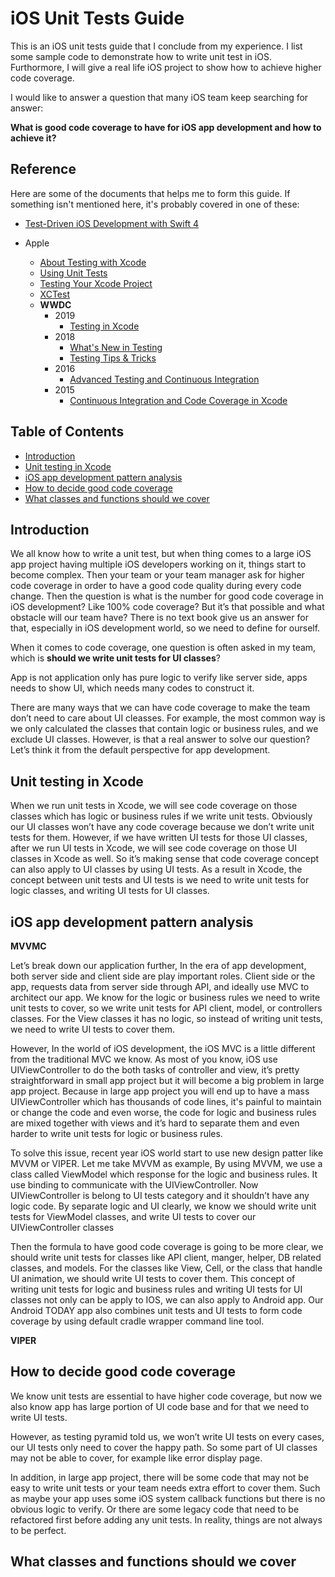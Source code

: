 # iOS Unit Tests Guide

This is an iOS unit tests guide that I conclude from my experience. I list some sample code to demonstrate how to write unit test in iOS. Furthormore, I will give a real life iOS project to show how to achieve higher code coverage.

I would like to answer a question that many iOS team keep searching for answer:

**What is good code coverage to have for iOS app development and how to achieve it?**

## Reference

Here are some of the documents that helps me to form this guide. If something isn't mentioned here, it's probably covered in one of these:

- [Test-Driven iOS Development with Swift 4](https://www.amazon.com/Test-Driven-iOS-Development-Swift-maintainable/dp/1788475704)

- Apple
  - [About Testing with Xcode](https://developer.apple.com/library/archive/documentation/DeveloperTools/Conceptual/testing_with_xcode/chapters/01-introduction.html)
  - [Using Unit Tests](https://developer.apple.com/library/archive/documentation/ToolsLanguages/Conceptual/Xcode_Overview/UnitTesting.html)
  - [Testing Your Xcode Project](https://developer.apple.com/documentation/xcode/testing_your_xcode_project)
  - [XCTest](https://developer.apple.com/documentation/xctest)
  - **WWDC**
    - 2019
      - [Testing in Xcode](https://developer.apple.com/videos/play/wwdc2019/413/)
    - 2018
      - [What's New in Testing](https://developer.apple.com/videos/play/wwdc2018/403)
      - [Testing Tips & Tricks](https://developer.apple.com/videos/play/wwdc2018/417/)
    - 2016
      - [Advanced Testing and Continuous Integration](https://developer.apple.com/videos/play/wwdc2016/409)
    - 2015
      - [Continuous Integration and Code Coverage in Xcode](https://developer.apple.com/videos/play/wwdc2015/410/)

## Table of Contents
- [Introduction](#introduction)
- [Unit testing in Xcode](#unit-testing-in-xcode)
- [iOS app development pattern analysis](#ios-app-development-pattern-analysis)
- [How to decide good code coverage](#how-to-decide-good-code-coverage)
- [What classes and functions should we cover](#what-classes-and-functions-should-we-cover)

## Introduction

We all know how to write a unit test, but when thing comes to a large iOS app project having multiple iOS developers working on it, things start to become complex. Then your team or your team manager ask for higher code coverage in order to have a good code quality during every code change. Then the question is what is the number for good code coverage in iOS development? Like 100% code coverage? But it’s that possible and what obstacle will our team have? There is no text book give us an answer for that, especially in iOS development world, so we need to define for ourself.

When it comes to code coverage, one question is often asked in my team, which is **should we write unit tests for UI classes**?

App is not application only has pure logic to verify like server side, apps needs to show UI, which needs many codes to construct it.

There are many ways that we can have code coverage to make the team don’t need to care about UI cleasses.
For example, the most common way is we only calculated the classes that contain logic or business rules, and we exclude UI classes.
However, is that a real answer to solve our question?
Let’s think it from the default perspective for app development.

## Unit testing in Xcode

When we run unit tests in Xcode, we will see code coverage on those classes which has logic or business rules if we write unit tests.
Obviously our UI classes won’t have any code coverage because we don’t write unit tests for them.
However, if we have written UI tests for those UI classes, after we run UI tests in Xcode, we will see code coverage on those UI classes in Xcode as well.
So it’s making sense that code coverage concept can also apply to UI classes by using UI tests.
As a result in Xcode, the concept between unit tests and UI tests is we need to write unit tests for logic classes, and writing UI tests for UI classes.

## iOS app development pattern analysis

**MVVMC**

Let’s break down our application further, In the era of app development, both server side and client side are play important roles.
Client side or the app, requests data from server side through API, and ideally use MVC to architect our app.
We know for the logic or business rules we need to write unit tests to cover, so we write unit tests for API client, model, or controllers classes.
For the View classes it has no logic, so instead of writing unit tests, we need to write UI tests to cover them.

However, In the world of iOS development, the iOS MVC is a little different from the traditional MVC we know.
As most of you know, iOS use UIViewController to do the both tasks of controller and view, it’s pretty straightforward in small app project but it will become a big problem in large app project.
Because in large app project you will end up to have a mass UIViewController which has thousands of code lines, it's painful to maintain or change the code and even worse, the code for logic and business rules are mixed together with views and it’s hard to separate them and even harder to write unit tests for logic or business rules.

To solve this issue, recent year iOS world start to use new design patter like MVVM or VIPER. 
Let me take MVVM as example,
By using MVVM, we use a class called ViewModel which response for the logic and business rules.
It use binding to communicate with the UIViewController.
Now UIViewController is belong to UI tests category and it shouldn’t have any logic code.
By separate logic and UI clearly, we know we should write unit tests for ViewModel classes, and write UI tests to cover our UIViewController classes

Then the formula to have good code coverage is going to be more clear, we should write unit tests for classes like API client, manger, helper, DB related classes, and models.
For the classes like View, Cell, or the class that handle UI animation, we should write UI tests to cover them.
This concept of writing unit tests for logic and business rules and writing UI tests for UI classes not only can be apply to IOS, we can also apply to Android app.
Our Android TODAY app also combines unit tests and UI tests to form code coverage by using default cradle wrapper command line tool.

**VIPER**

## How to decide good code coverage

We know unit tests are essential to have higher code coverage, but now we also know app has large portion of UI code base and for that we need to write UI tests.

However, as testing pyramid told us, we won’t write UI tests on every cases, our UI tests only need to cover the happy path.
So some part of UI classes may not be able to cover, for example like error display page.

In addition, in large app project, there will be some code that may not be easy to write unit tests or your team needs extra effort to cover them.
Such as maybe your app uses some iOS system callback functions but there is no obvious logic to verify.
Or there are some legacy code that need to be refactored first before adding any unit tests.
In reality, things are not always to be perfect.

## What classes and functions should we cover